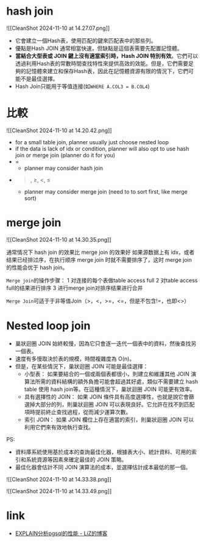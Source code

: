 

# hash join

![[CleanShot 2024-11-10 at 14.27.07.png]]
- 它會建立一個Hash表，使用匹配的鍵來匹配表中的那些列。
- 優點是Hash JOIN 通常相當快速，但缺點是這個表需要先配置記憶體。
- **當結合大型表或 JOIN 鍵上沒有適當索引時，Hash JOIN 特別有效**。它們可以透過利用Hash表的常數時間查找特性來提供高效的效能。但是，它們需要足夠的記憶體來建立和保存Hash表，因此在記憶體資源有限的情況下，它們可能不是最佳選擇。
- Hash Join只能用于等值连接(如`WHERE A.COL3 = B.COL4`)





# 比較

![[CleanShot 2024-11-10 at 14.20.42.png]]



- for a small table join, planner usually just choose nested loop
- if the data is lack of idx or condition, planner will also opt to use hash join or merge join (planner do it for you)
- =
    - planner may consider hash join
- >, ≥, <, ≤
    - planner may consider merge join (need to to sort first, like merge sort)



# merge join

![[CleanShot 2024-11-10 at 14.30.35.png]]

通常情况下 hash join 的效果比 merge join 的效果好
如果源数据上有 idx，或者结果已经排过序，在执行顺序 merge join 时就不需要排序了，这时 merge join 的性能会优于 hash join。

`Merge join`的操作步骤：
1 对连接的每个表做table access full
2 对table access full的结果进行排序
3 进行merge join对排序结果进行合并

`Merge Join`可适于于非等值Join（>，<，>=，<=，但是不包含!=，也即<>）



# Nested loop join


- 巢狀迴圈 JOIN 始終較慢，因為它只會逐一迭代一個表中的資料，然後查找另一個表。
- 速度有多慢取決於表的規模，時間複雜度為 O(n)。
- 但是，在某些情況下，巢狀迴圈 JOIN 可能是最佳選擇：
	- 小型表： 如果要結合的一個或兩個表都很小，則建立和維護其他 JOIN 演算法所需的資料結構的額外負擔可能會超過其好處，類似不需要建立 hash table 使用 hash join等。在這種情況下，巢狀迴圈 JOIN 可能更有效率。
	- 具有選擇性的 JOIN： 如果 JOIN 條件具有高度選擇性，也就是說它會篩選掉大部分的列，則巢狀迴圈 JOIN 可以表現良好。它允許在找不到匹配項時提前終止查找過程，從而減少運算次數。
	- 索引 JOIN： 如果 JOIN 欄位上存在適當的索引，則巢狀迴圈 JOIN 可以利用它們來有效地執行查找。



PS: 
- 資料庫系統使用基於成本的查詢最佳化器，根據表大小、統計資料、可用的索引和系統資源等因素來確定最佳的 JOIN 策略。
- 最佳化器會估計不同 JOIN 演算法的成本，並選擇估計成本最低的那一個。

![[CleanShot 2024-11-10 at 14.33.38.png]]


![[CleanShot 2024-11-10 at 14.33.49.png]]





# link
- [EXPLAIN分析pgsql的性能 - LiZ的博客](https://boilingfrog.github.io/2020/04/26/pgsql%E4%B8%ADexplain/)